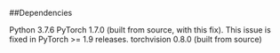 ##Dependencies

Python 3.7.6
PyTorch 1.7.0 (built from source, with this fix). This issue is fixed in PyTorch >= 1.9 releases.
torchvision 0.8.0 (built from source)
